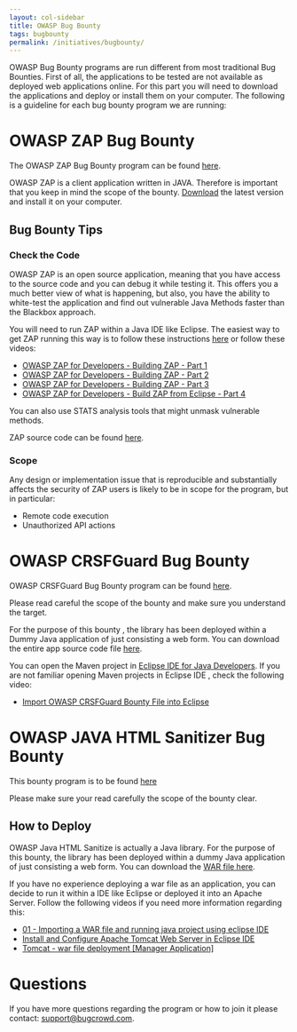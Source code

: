 ```yaml
---
layout: col-sidebar
title: OWASP Bug Bounty
tags: bugbounty
permalink: /initiatives/bugbounty/
---
```


OWASP Bug Bounty programs are run different from most traditional Bug Bounties. First of all, the applications to be tested are not available as deployed web applications online. For this part you will need to download the applications and deploy or install them on your computer. The following is a guideline for each bug bounty program we are running:

# OWASP ZAP Bug Bounty

The OWASP ZAP Bug Bounty program can be found [here](https://bugcrowd.com/owaspzap).

OWASP ZAP is a client application written in JAVA. Therefore is important that you keep in mind the scope of the bounty.
[Download](https://www.zaproxy.org/download/) the latest version and install it on your computer.

## Bug Bounty Tips

### Check the Code

OWASP ZAP is an open source application, meaning that you have access to the source code and you can debug it while testing it. This offers you a much better view of what is happening, but also, you have the ability to white-test the application and find out vulnerable Java Methods faster than the Blackbox approach.

You will need to run ZAP within a Java IDE like Eclipse. The easiest way to get ZAP running this way is to follow these instructions [here](https://www.zaproxy.org/docs/developer/) or follow these videos:

- [OWASP ZAP for Developers - Building ZAP - Part 1](https://www.youtube.com/watch?v=1UsH1jSnE3c)
- [OWASP ZAP for Developers - Building ZAP - Part 2](https://www.youtube.com/watch?v=qhm1g1klyas)
- [OWASP ZAP for Developers - Building ZAP - Part 3](https://www.youtube.com/watch?v=xevZ7n7ETMI)
- [OWASP ZAP for Developers - Build ZAP from Eclipse - Part 4](https://www.youtube.com/watch?v=n9mQASWRcps)

You can also use STATS analysis tools that might unmask vulnerable methods.

ZAP source code can be found [here](https://github.com/zaproxy/zaproxy/).

### Scope

Any design or implementation issue that is reproducible and substantially affects the security of ZAP users is likely to be in scope for the program, but in particular:

- Remote code execution
- Unauthorized API actions

# OWASP CRSFGuard Bug Bounty

OWASP CRSFGuard Bug Bounty program can be found [here](https://bugcrowd.com/owaspcrsfguard).

Please read careful the scope of the bounty and make sure you understand the target.

For the purpose of this bounty , the library has been deployed within a Dummy Java application of just consisting a web form. You can download the entire app source code file [here](https://github.com/OWASP/OWASPBugBounty/blob/master/CRSFGuard/bountyguard.zip).

You can open the Maven project in [Eclipse IDE for Java Developers](https://www.eclipse.org/downloads/packages/eclipse-ide-java-developers/lunasr2). If you are not familiar opening Maven projects in Eclipse IDE , check the following video:

- [Import OWASP CRSFGuard Bounty File into Eclipse](https://www.youtube.com/watch?v=xWXPJexUPHg)

# OWASP JAVA HTML Sanitizer Bug Bounty

This bounty program is to be found [here](https://bugcrowd.com/owaspjavasanitizer)

Please make sure your read carefully the scope of the bounty clear.

## How to Deploy

OWASP Java HTML Sanitize is actually a Java library. For the purpose of this bounty, the library has been deployed within a dummy Java application of just consisting a web form. You can download the [WAR file here](https://github.com/OWASP/OWASPBugBounty/tree/master/JavaHTMLSanitizer/war-files).

If you have no experience deploying a war file as an application, you can decide to run it within a IDE like Eclipse or deployed it into an Apache Server. Follow the following videos if you need more information regarding this:

- [01 - Importing a WAR file and running java project using eclipse IDE](https://www.youtube.com/watch?v=GBKzjMwQMoQ)
- [Install and Configure Apache Tomcat Web Server in Eclipse IDE](https://www.youtube.com/watch?v=kLgquZ2FiuQ)
- [Tomcat - war file deployment [Manager Application]](https://www.youtube.com/watch?v=9X9DA8oVodk)

# Questions

If you have more questions regarding the program or how to join it please contact: [support@bugcrowd.com](mailto:support@bugcrowd.com).

